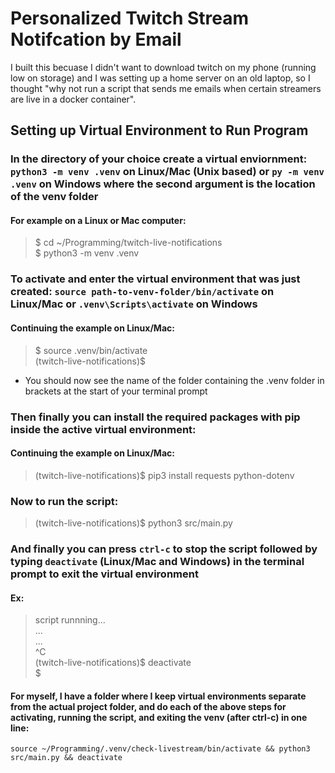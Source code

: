 # Personalized Twitch Stream Notifcation by Email
I built this becuase I didn't want to download twitch on my phone (running low on storage) and I was setting up a home server on an old laptop, so I thought "why not run a script that sends me emails when certain streamers are live in a docker container".



## Setting up Virtual Environment to Run Program

### In the directory of your choice create a virtual enviornment: `python3 -m venv .venv` on Linux/Mac (Unix based) or `py -m venv .venv` on Windows where the second argument is the location of the venv folder
#### For example on a Linux or Mac computer:
>$ cd ~/Programming/twitch-live-notifications \
>\$ python3 -m venv .venv


### To activate and enter the virtual environment that was just created: `source path-to-venv-folder/bin/activate` on Linux/Mac or `.venv\Scripts\activate` on Windows
#### Continuing the example on Linux/Mac:
> \$ source .venv/bin/activate \
>(twitch-live-notifications)$

- You should now see the name of the folder containing the .venv folder in brackets at the start of your terminal prompt


### Then finally you can install the required packages with pip inside the active virtual environment:
#### Continuing the example on Linux/Mac:
> (twitch-live-notifications)$ pip3 install requests python-dotenv

### Now to run the script:
> (twitch-live-notifications)$ python3 src/main.py

### And finally you can press `ctrl-c` to stop the script followed by typing `deactivate` (Linux/Mac and Windows) in the terminal prompt to exit the virtual environment
#### Ex:
> script runnning... \
> ... \
> ... \
> ^C \
> (twitch-live-notifications)$ deactivate \
> \$


#### For myself, I have a folder where I keep virtual environments separate from the actual project folder, and do each of the above steps for activating, running the script, and exiting the venv (after ctrl-c) in one line: 
`source ~/Programming/.venv/check-livestream/bin/activate && python3 src/main.py && deactivate`
